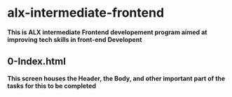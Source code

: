 # alx-intermediate-frontend

**This is ALX intermediate Frontend developement program aimed at improving tech skills in front-end Developent**

## 0-Index.html

**This screen houses the Header, the Body, and other important part of the tasks for this to be completed**
